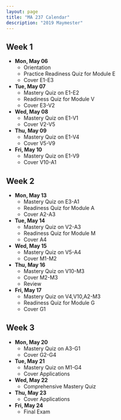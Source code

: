 ```yaml
---
layout: page
title: "MA 237 Calendar"
description: "2019 Maymester"
---
```


## Week 1

- **Mon, May 06**
  - Orientation
  - Practice Readiness Quiz for Module E
  - Cover E1-E3
- **Tue, May 07**
  - Mastery Quiz on E1-E2
  - Readiness Quiz for Module V
  - Cover E3-V2
- **Wed, May 08**
  - Mastery Quiz on E1-V1
  - Cover V2-V5
- **Thu, May 09**
  - Mastery Quiz on E1-V4
  - Cover V5-V9
- **Fri, May 10**
  - Mastery Quiz on E1-V9
  - Cover V10-A1

## Week 2

- **Mon, May 13**
  - Mastery Quiz on E3-A1
  - Readiness Quiz for Module A
  - Cover A2-A3
- **Tue, May 14**
  - Mastery Quiz on V2-A3
  - Readiness Quiz for Module M
  - Cover A4
- **Wed, May 15**
  - Mastery Quiz on V5-A4
  - Cover M1-M2
- **Thu, May 16**
  - Mastery Quiz on V10-M3
  - Cover M2-M3
  - Review
- **Fri, May 17**
  - Mastery Quiz on V4,V10,A2-M3
  - Readiness Quiz for Module G
  - Cover G1

## Week 3

- **Mon, May 20**
  - Mastery Quiz on A3-G1
  - Cover G2-G4
- **Tue, May 21**
  - Mastery Quiz on M1-G4
  - Cover Applications
- **Wed, May 22**
  - Comprehensive Mastery Quiz
- **Thu, May 23**
  - Cover Applications
- **Fri, May 24**
  - Final Exam
